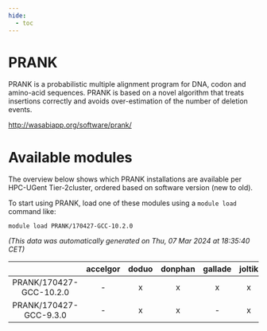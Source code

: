 ```yaml
---
hide:
  - toc
---
```


PRANK
=====


PRANK is a probabilistic multiple alignment program for DNA,  codon and amino-acid sequences. PRANK is based on a novel algorithm that treats  insertions correctly and avoids over-estimation of the number of deletion events.

http://wasabiapp.org/software/prank/
# Available modules


The overview below shows which PRANK installations are available per HPC-UGent Tier-2cluster, ordered based on software version (new to old).

To start using PRANK, load one of these modules using a `module load` command like:

```shell
module load PRANK/170427-GCC-10.2.0
```

*(This data was automatically generated on Thu, 07 Mar 2024 at 18:35:40 CET)*  

| |accelgor|doduo|donphan|gallade|joltik|skitty|
| :---: | :---: | :---: | :---: | :---: | :---: | :---: |
|PRANK/170427-GCC-10.2.0|-|x|x|x|x|x|
|PRANK/170427-GCC-9.3.0|-|x|x|-|x|x|
